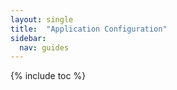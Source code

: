 ```yaml
---
layout: single
title:  "Application Configuration"
sidebar:
  nav: guides
---
```


{% include toc %}
